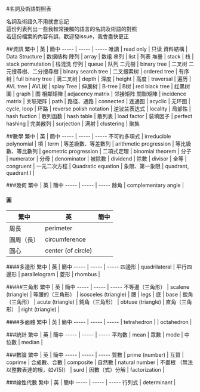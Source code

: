 #名詞及術語對照表

名詞及術語久不用就會忘記  
這份列表列出一些我較常接觸的語言的名詞及術語的對照  
若這份檔案的內容有誤，歡迎發issue，我會盡快更正  

##資訊
繁中 | 英 | 簡中
----- | ----- | -----
唯讀 | read only | 只读
資料結構 | Data Structure | 数据结构
陣列 | array | 数组
串列 | list | 列表
堆疊 | stack | 栈
 | stack permutation | 栈混洗
佇列 | queue | 队列
二元樹 | binary tree | 二叉树
二元搜尋樹、二分搜尋樹 | binary search tree | 二叉搜索树
 | ordered tree | 有序树 
 | full binary tree | 满二叉树 
 | depth | 深度
 | height | 高度 
 | traversal | 遍历
 | AVL tree | AVL树
 | splay Tree | 伸展树
 | B-tree | B树
 | red black tree | 红黑树
圖 | graph | 图
相鄰矩陣 | adjacency matrix | 邻接矩阵
關聯矩陣 | incidence matrix | 关联矩阵
 | path | 路径、通路 
 | connected | 连通图
 | acyclic | 无环图
 | cycle, loop | 环路
 | reverse polish notation | 逆波兰表达式
 | locality | 局部性
 | hash fuction | 散列函数
 | hash table | 散列表
 | load factor | 装填因子
 | perfect hashing | 完美散列
 | surjection | 满射
 | clustering | 聚集

##數學
繁中 | 英 | 簡中
----- | ----- | -----
不可約多項式 | irreducible polynomial | 
項 | term | 
等差級數、等差數列 | arithmetic progression | 
等比級數、等比數列 | geometric progression | 
二項式定理 | binomial theorem | 
分子 | numerator | 
分母 | denominator | 
被除數 | dividend | 
除數 | divisor | 
全等 | congruent |
一元二次方程 | Quadratic equation |
象限、第一象限  | quadrant, quadrant I |


###幾何
繁中 | 英 | 簡中
----- | ----- | -----
餘角 | complementary angle | 

#### 圓
繁中 | 英 | 簡中
----- | ----- | -----
周長 | perimeter | 
圓周（長） | circumference | 
圓心 | center (of circle) | 

####多邊形
繁中 | 英 | 簡中
----- | ----- | -----
四邊形 | quadrilateral | 
平行四邊形 | parallelogram | 
菱形 | rhombus | 

#####三角形
繁中 | 英 | 簡中
----- | ----- | -----
不等邊（三角形） | scalene (triangle) | 
等腰的（三角形） | isosceles (triangle) | 
腰 | legs | 
底 | base | 
銳角（三角形） | acute (triangle) | 
鈍角（三角形） | obtuse (triangle) | 
直角（三角形） | right (triangle) | 

####多面體
繁中 | 英 | 簡中
----- | ----- | -----
 | tetrahedron |
 | octahedron |

###統計
繁中 | 英 | 簡中
----- | ----- | -----
平均數 | mean |
眾數 | mode | 
中位數 | median |

###數論
繁中 | 英 | 簡中
----- | ----- | -----
質數 | prime (number) | 
互質 | coprime | 
合成數、合數 | composite | 
自然數 | natural number | 
不盡根 （無法以整數表達的根，如√(5)） | surd | 
因數（式）分解 | factorization | 

###線性代數
繁中 | 英 | 簡中
----- | ----- | -----
行列式 | determinant | 